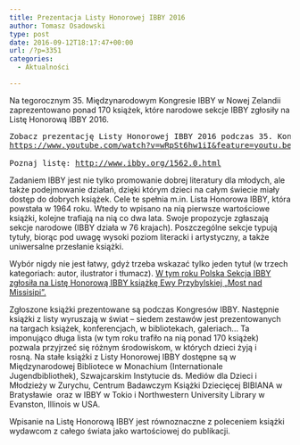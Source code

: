 ```yaml
---
title: Prezentacja Listy Honorowej IBBY 2016
author: Tomasz Osadowski
type: post
date: 2016-09-12T18:17:47+00:00
url: /?p=3351
categories:
  - Aktualności

---
```

Na tegorocznym 35. Międzynarodowym Kongresie IBBY w Nowej Zelandii zaprezentowano ponad 170 książek, które narodowe sekcje IBBY zgłosiły na Listę Honorową IBBY 2016.<!--more-->

<pre>Zobacz prezentację Listy Honorowej IBBY 2016 podczas 35. Kongresu IBBY: 
<a href="https://www.youtube.com/watch?v=wRpSt6hw1iI&feature=youtu.be" target="_blank">https://www.youtube.com/watch?v=wRpSt6hw1iI&feature=youtu.be
</a>
Poznaj listę: <a href="http://www.ibby.org/1562.0.html" target="_blank">http://www.ibby.org/1562.0.html</a></pre>

Zadaniem IBBY jest nie tylko promowanie dobrej literatury dla młodych, ale także podejmowanie działań, dzięki którym dzieci na całym świecie miały dostęp do dobrych książek. Cele te spełnia m.in. Lista Honorowa IBBY, która powstała w 1964 roku. Wtedy to wpisano na nią pierwsze wartościowe książki, kolejne trafiają na nią co dwa lata. Swoje propozycje zgłaszają sekcje narodowe (IBBY działa w 76 krajach). Poszczególne sekcje typują tytuły, biorąc pod uwagę wysoki poziom literacki i artystyczny, a także uniwersalne przesłanie książki.

Wybór nigdy nie jest łatwy, gdyż trzeba wskazać tylko jeden tytuł (w trzech kategoriach: autor, ilustrator i tłumacz). <a href="http://www.ibby.pl/?page_id=1478" target="_blank">W tym roku Polska Sekcja IBBY zgłosiła na Listę Honorową IBBY książkę Ewy Przybylskiej „Most nad Missisipi”. </a>

Zgłoszone książki prezentowane są podczas Kongresów IBBY. Następnie książki z listy wyruszają w świat &#8211; siedem zestawów jest prezentowanych na targach książek, konferencjach, w bibliotekach, galeriach&#8230; Ta imponująco długa lista (w tym roku trafiło na nią ponad 170 książek) pozwala przyjrzeć się różnym środowiskom, w których dzieci żyją i rosną. Na stałe książki z Listy Honorowej IBBY dostępne są w Międzynarodowej Bibliotece w Monachium (Internationale Jugendbibliothek), Szwajcarskim Instytucie ds. Mediów dla Dzieci i Młodzieży w Zurychu, Centrum Badawczym Książki Dziecięcej BIBIANA w Bratysławie  oraz w IBBY w Tokio i Northwestern University Library w Evanston, Illinois w USA.

Wpisanie na Listę Honorową IBBY jest równoznaczne z poleceniem książki wydawcom z całego świata jako wartościowej do publikacji.

